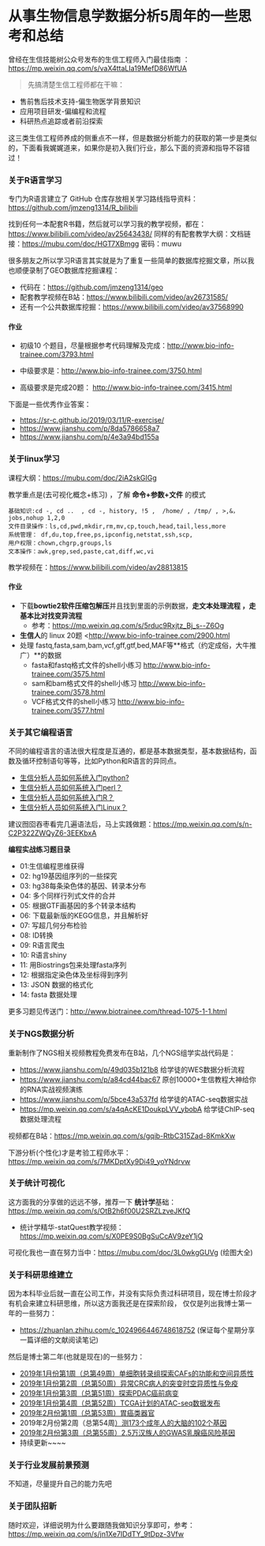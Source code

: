 # 从事生物信息学数据分析5周年的一些思考和总结

曾经在生信技能树公众号发布的生信工程师入门最佳指南 ：https://mp.weixin.qq.com/s/vaX4ttaLIa19MefD86WfUA 

> 先搞清楚生信工程师都在干嘛：

- 售前售后技术支持-偏生物医学背景知识
- 应用项目研发-偏编程和流程
- 科研热点追踪或者前沿探索

这三类生信工程师养成的侧重点不一样，但是数据分析能力的获取的第一步是类似的，下面看我娓娓道来，如果你是初入我们行业，那么下面的资源和指导不容错过！

### 关于R语言学习

专门为R语言建立了 GitHub 仓库存放相关学习路线指导资料：<https://github.com/jmzeng1314/R_bilibili>

找到任何一本配套R书籍，然后就可以学习我的教学视频，都在：https://www.bilibili.com/video/av25643438/  同样的有配套教学大纲：文档链接：https://mubu.com/doc/HGT7XBmgg 密码：muwu 

很多朋友之所以学习R语言其实就是为了重复一些简单的数据库挖掘文章，所以我也顺便录制了GEO数据库挖掘课程：

- 代码在：https://github.com/jmzeng1314/geo
- 配套教学视频在B站：https://www.bilibili.com/video/av26731585/ 
- 还有一个公共数据库挖掘：https://www.bilibili.com/video/av37568990 

#### 作业

- 初级10 个题目，尽量根据参考代码理解及完成：<http://www.bio-info-trainee.com/3793.html>  

- 中级要求是：http://www.bio-info-trainee.com/3750.html

- 高级要求是完成20题： <http://www.bio-info-trainee.com/3415.html>

下面是一些优秀作业答案：

- https://sr-c.github.io/2019/03/11/R-exercise/
- https://www.jianshu.com/p/8da5786658a7
- <https://www.jianshu.com/p/4e3a94bd155a>

### 关于linux学习

课程大纲：https://mubu.com/doc/2iA2skGIGg

教学重点是(去可视化概念+练习) ，了解 **命令+参数+文件** 的模式

```
基础知识:cd -, cd ..  , cd -, history, !5 ,  /home/ , /tmp/ , >,&，jobs,nohup 1,2,0
文件目录操作：ls,cd,pwd,mkdir,rm,mv,cp,touch,head,tail,less,more
系统管理： df,du,top,free,ps,ipconfig,netstat,ssh,scp,
用户权限：chown,chgrp,groups,ls
文本操作：awk,grep,sed,paste,cat,diff,wc,vi 
```

教学视频在：https://www.bilibili.com/video/av28813815 

#### 作业

- 下载**bowtie2软件压缩包解压**并且找到里面的示例数据，**走文本处理流程 ，走基本比对找变异流程**
  - 参考：<https://mp.weixin.qq.com/s/5rduc9Rxjtz_Bj_s--Z6Og>
- **生信人**的 linux 20题 <http://www.bio-info-trainee.com/2900.html 
- 处理 fastq,fasta,sam,bam,vcf,gff,gtf,bed,MAF等**格式（约定成俗，大牛推广）**的数据
  - fasta和fastq格式文件的shell小练习 <http://www.bio-info-trainee.com/3575.html>
  - sam和bam格式文件的shell小练习 <http://www.bio-info-trainee.com/3578.html>
  - VCF格式文件的shell小练习 <http://www.bio-info-trainee.com/3577.html>

### 关于其它编程语言

不同的编程语言的语法很大程度是互通的，都是基本数据类型，基本数据结构，函数及循环控制语句等等，比如Python和R语言的异同点。

- [生信分析人员如何系统入门python?](https://mp.weixin.qq.com/s?__biz=MzAxMDkxODM1Ng==&mid=2247484004&idx=1&sn=84c121c8af32a2a07e52d2c96f56dd24&scene=21#wechat_redirect)
- [生信分析人员如何系统入门perl？](http://mp.weixin.qq.com/s?__biz=MzAxMDkxODM1Ng==&mid=2247483991&idx=1&sn=d1f7c2744a3efec2f727627b4b39addb&scene=21#wechat_redirect)
- [生信分析人员如何系统入门R？](http://mp.weixin.qq.com/s?__biz=MzAxMDkxODM1Ng==&mid=2247483985&idx=1&sn=70ba027ac4c39eb466d864cf0e72af68&scene=21#wechat_redirect)
- [生信分析人员如何系统入门Linux？](http://mp.weixin.qq.com/s?__biz=MzAxMDkxODM1Ng==&mid=2247483957&idx=1&sn=302a35c3ad63043fd6eb57e76c0ca1e1&scene=21#wechat_redirect)

建议囫囵吞枣看完几遍语法后，马上实践做题：https://mp.weixin.qq.com/s/n-C2P322ZWQyZ6-3EEKbxA 

**编程实战练习题目录**

- 01:生信编程思维获得
- 02: hg19基因组序列的一些探究
- 03: hg38每条染色体的基因、转录本分布
- 04: 多个同样行列式文件的合并
- 05: 根据GTF画基因的多个转录本结构
- 06: 下载最新版的KEGG信息，并且解析好
- 07: 写超几何分布检验
- 08: ID转换
- 09: R语言爬虫
- 10: R语言shiny
- 11: 用Biostrings包来处理fasta序列
- 12: 根据指定染色体及坐标得到序列
- 13: JSON 数据的格式化
- 14: fasta 数据处理

更多习题见传送门：<http://www.biotrainee.com/thread-1075-1-1.html>

### 关于NGS数据分析

重新制作了NGS相关视频教程免费发布在B站，几个NGS组学实战代码是：

- <https://www.jianshu.com/p/49d035b121b8>  给学徒的WES数据分析流程
- <https://www.jianshu.com/p/a84cd44bac67> 原创10000+生信教程大神给你的RNA实战视频演练
- <https://www.jianshu.com/p/5bce43a537fd> 给学徒的ATAC-seq数据实战
- <https://mp.weixin.qq.com/s/a4qAcKE1DoukpLVV_ybobA> 给学徒ChIP-seq数据处理流程

视频都在B站：<https://mp.weixin.qq.com/s/gqib-RtbC315Zad-8KmkXw>

下游分析(个性化)才是考验工程师水平：https://mp.weixin.qq.com/s/7MKDptXy9Di49_yoYNdrvw

###  关于统计可视化

这方面我的分享做的远远不够，推荐一下 **统计学**基础：<https://mp.weixin.qq.com/s/OtB2h6f00U2SRZLzveJKfQ>

- 统计学精华-statQuest教学视频：<https://mp.weixin.qq.com/s/X0PE9S0BgSuCcAV9zeY1jQ>

可视化我也一直在努力当中：https://mubu.com/doc/3L0wkgGUVg (绘图大全)

### 关于科研思维建立

因为本科毕业后就一直在公司工作，并没有实际负责过科研项目，现在博士阶段才有机会来建立科研思维，所以这方面我还是在探索阶段， 仅仅是列出我博士第一年的一些努力：

- <https://zhuanlan.zhihu.com/c_1024966446748618752> (保证每个星期分享一篇详细的文献阅读笔记)

然后是博士第二年(也就是现在)的一些努力：

- [2019年1月份第1周（总第49周）单细胞转录组探索CAFs的功能和空间异质性](http://mp.weixin.qq.com/s?__biz=MzAxMDkxODM1Ng==&mid=2247488937&idx=1&sn=4cc855eb0bcf2ef216b6f3cb10fedc62&chksm=9b485512ac3fdc04d7e4e319306f179e1f5f8a0ca8dd6551c8aaa5e1f2eb505099dabdfb8ba3&scene=21#wechat_redirect)
- [2019年1月份第2周（总第50周）异常CRC病人的突变时空异质性与免疫](http://mp.weixin.qq.com/s?__biz=MzAxMDkxODM1Ng==&mid=2247488950&idx=1&sn=be1f64057eabf66f0d1495eb6c7ac62a&chksm=9b48550dac3fdc1bf5f55a56fab28c633048a8d6e4171f36ee14c6890ce30acc05eb4184cc93&scene=21#wechat_redirect)
- [2019年1月份第3周（总第51周）探索PDAC癌前病变](http://mp.weixin.qq.com/s?__biz=MzAxMDkxODM1Ng==&mid=2247488955&idx=1&sn=7cbff11cac7f32c7b8534c9f0a789fe4&chksm=9b485500ac3fdc160dc3d3fbf566558da2c2f1a9e71da6932ff2e7521bd6e59750924669a921&scene=21#wechat_redirect)
- [2019年1月份第4周（总第52周）TCGA计划的ATAC-seq数据发布](http://mp.weixin.qq.com/s?__biz=MzAxMDkxODM1Ng==&mid=2247488961&idx=1&sn=9380a836935a7caa1dc52edbe3ae955c&chksm=9b48557aac3fdc6c8a33885818dfece7f79869b1b15b1b4fd1d3ff5114121bdc65938871685d&scene=21#wechat_redirect)
- [2019年2月份第1周（总第53周）胃癌类器官](http://mp.weixin.qq.com/s?__biz=MzAxMDkxODM1Ng==&mid=2247488969&idx=1&sn=883d8dce47192b8f9b35008849f9080e&chksm=9b485572ac3fdc6465b5801f1b080b3291930a244a0031201365c4e7e501fa1091c8464cc023&scene=21#wechat_redirect)
- 2019年2月份第2周（总第54周[）测173个成年人的大脑的102个基因](http://mp.weixin.qq.com/s?__biz=MzAxMDkxODM1Ng==&mid=2247488978&idx=1&sn=478757c10b88ab00eaee2e467ef88b6f&chksm=9b485569ac3fdc7f1339f71faa94a71d80721f42ddd27e76594b573385c51c57d1f432bf1453&scene=21#wechat_redirect)
- [2019年2月份第3周（总第55周）2.5万汉族人的GWAS乳腺癌风险基因](http://mp.weixin.qq.com/s?__biz=MzAxMDkxODM1Ng==&mid=2247488984&idx=1&sn=e1ee425ef84b59d5f9f0a4d704b3c32f&chksm=9b485563ac3fdc75e3a4a3e05a327b00c5210bde240268d37e4a3770b82d56683b841571e57a&scene=21#wechat_redirect)
- 持续更新~~~~

### 关于行业发展前景预测

不知道，尽量提升自己的能力先吧

### 关于团队招新

随时欢迎，详细说明为什么要跟随我做知识分享即可，参考：https://mp.weixin.qq.com/s/jn1Xe7IDdTY_9tDpz-3Vfw 

